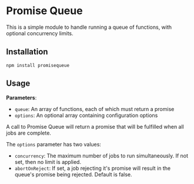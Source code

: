 # Promise Queue

This is a simple module to handle running a queue of functions, with optional concurrency limits.

## Installation

    npm install promisequeue

## Usage

**Parameters**:

* `queue`: An array of functions, each of which must return a promise
* `options`: An optional array containing configuration options

A call to Promise Queue will return a promise that will be fulfilled when all jobs are complete.

The `options` parameter has two values:

* `concurrency`: The maximum number of jobs to run simultaneously. If not set, then no limit is applied.
* `abortOnReject`: If set, a job rejecting it's promise will result in the queue's promise being rejected. Default is false.
